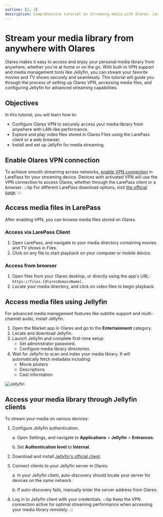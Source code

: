 ```yaml
---
outline: [2, 3]
description: Comprehensive tutorial on streaming media with Olares. Learn to configure VPN access, manage media files through LarePass, and set up Jellyfin for advanced streaming capabilities from anywhere.
---
```


# Stream your media library from anywhere with Olares
Olares makes it easy to access and enjoy your personal media library from anywhere, whether you're at home or on the go. With built-in VPN support and media management tools like Jellyfin, you can stream your favorite movies and TV shows securely and seamlessly. This tutorial will guide you through the process of setting up Olares VPN, accessing media files, and configuring Jellyfin for advanced streaming capabilities.

## Objectives
In this tutorial, you will learn how to:
- Configure Olares VPN to securely access your media library from anywhere with LAN-like performance.
- Explore and play video files stored in Olares Files using the LarePass client or a web browser.
- Install and set up Jellyfin for media streaming.

## Enable Olares VPN connection
To achieve smooth streaming across networks, [enable VPN connection](../manual/larepass/private-network.md) in LarePass for your streaming device. Devices with activated VPN will use the VPN connection to access Olares, whether through the LarePass client or a browser.
:::tip
For different LarePass download options, visit [the official page](https://larepass.olares.com).
:::

<!--@include: ./remote.reusables.md{4,22}-->

## Access media files in LarePass
After enabling VPN, you can browse media files stored on Olares.

### Access via LarePass Client
1. Open LarePass, and navigate to your media directory containing movies and TV shows in Files.
2. Click on any file to start playback on your computer or mobile device.

### Access from browser
1. Open files from your Olares desktop, or directly using the app's URL: `https://files.[OlaresDomainName]`.
2. Locate your media directory, and click on video files to begin playback.

## Access media files using Jellyfin
For advanced media management features like subtitle support and multi-channel audio, install Jellyfin.

1. Open the Market app in Olares and go to the **Entertainment** category.
2. Locate and download Jellyfin.
3. Launch Jellyfin and complete first-time setup:
   - Set administrator password.
   - Configure media library directories.
4. Wait for Jellyfin to scan and index your media library. It will automatically fetch metadata including:
   - Movie posters 
   - Descriptions 
   - Cast information 

![Jellyfin](/images/manual/use-cases/jellyfin.png#bordered)
## Access your media library through Jellyfin clients
To stream your media on various devices:

1. Configure Jellyfin authentication. 
    
   a. Open Settings, and navigate to **Applications** > **Jellyfin** > **Entrances**.

   b. Set **Authentication level** to **Internal**.
2. Download and install [Jellyfin's official client](https://jellyfin.org/downloads/).
3. Connect clients to your Jellyfin server in Olares. 

   a. In your Jellyfin client, auto-discovery should locate your server for devices on the same network.

   b. If auto-discovery fails, manually enter the server address from Olares.

4. Log in to Jellyfin client with your credentials.
:::tip
Keep the VPN connection active for optimal streaming performance when accessing your media library remotely.
:::
